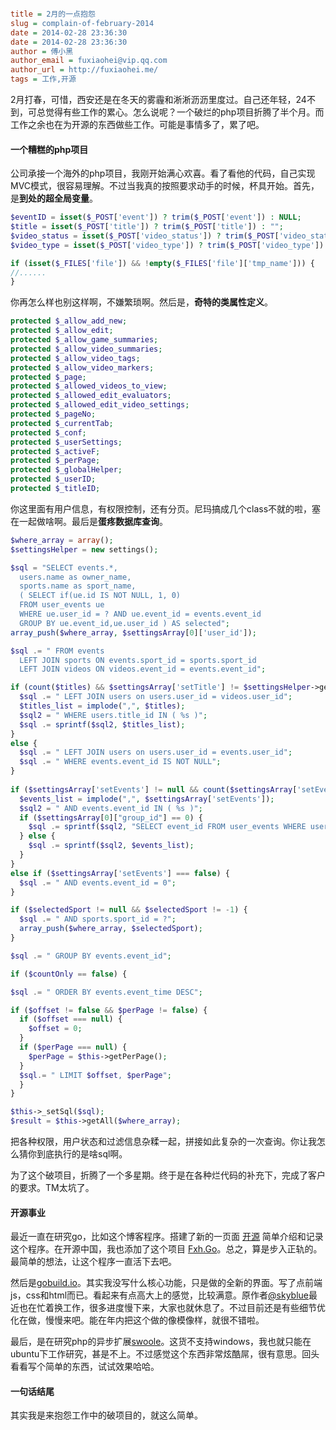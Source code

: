 ```ini

title = 2月的一点抱怨
slug = complain-of-february-2014
date = 2014-02-28 23:36:30
date = 2014-02-28 23:36:30
author = 傅小黑
author_email = fuxiaohei@vip.qq.com
author_url = http://fuxiaohei.me/
tags = 工作,开源

```

2月打春，可惜，西安还是在冬天的雾霾和淅淅沥沥里度过。自己还年轻，24不到，可总觉得有些工作的累心。怎么说呢？一个破烂的php项目折腾了半个月。而工作之余也在为开源的东西做些工作。可能是事情多了，累了吧。

#### 一个糟糕的php项目

公司承接一个海外的php项目，我刚开始满心欢喜。看了看他的代码，自己实现MVC模式，很容易理解。不过当我真的按照要求动手的时候，杯具开始。首先，是**到处的超全局变量**。

```php
$eventID = isset($_POST['event']) ? trim($_POST['event']) : NULL;
$title = isset($_POST['title']) ? trim($_POST['title']) : "";
$video_status = isset($_POST['video_status']) ? trim($_POST['video_status']) : "";
$video_type = isset($_POST['video_type']) ? trim($_POST['video_type']) : "";

if (isset($_FILES['file']) && !empty($_FILES['file']['tmp_name'])) {
//......
}
```

你再怎么样也别这样啊，不嫌繁琐啊。然后是，**奇特的类属性定义**。<!--more-->

```php
protected $_allow_add_new;
protected $_allow_edit;
protected $_allow_game_summaries;
protected $_allow_video_summaries;
protected $_allow_video_tags;
protected $_allow_video_markers;
protected $_page;
protected $_allowed_videos_to_view;
protected $_allowed_edit_evaluators;
protected $_allowed_edit_video_settings;
protected $_pageNo;
protected $_currentTab;
protected $_conf;
protected $_userSettings;
protected $_activeF;
protected $_perPage;
protected $_globalHelper;
protected $_userID;
protected $_titleID;   
```

你这里面有用户信息，有权限控制，还有分页。尼玛搞成几个class不就的啦，塞在一起做啥啊。最后是**蛋疼数据库查询**。

```php
$where_array = array();
$settingsHelper = new settings();

$sql = "SELECT events.*,
  users.name as owner_name,
  sports.name as sport_name,
  ( SELECT if(ue.id IS NOT NULL, 1, 0) 
  FROM user_events ue
  WHERE ue.user_id = ? AND ue.event_id = events.event_id 
  GROUP BY ue.event_id,ue.user_id ) AS selected";
array_push($where_array, $settingsArray[0]['user_id']);

$sql .= " FROM events
  LEFT JOIN sports ON events.sport_id = sports.sport_id
  LEFT JOIN videos ON videos.event_id = events.event_id";

if (count($titles) && $settingsArray['setTitle'] != $settingsHelper->get('USER_LEVEL_PARTICIPANT')) {
  $sql .= " LEFT JOIN users on users.user_id = videos.user_id";
  $titles_list = implode(",", $titles);
  $sql2 = " WHERE users.title_id IN ( %s )";
  $sql .= sprintf($sql2, $titles_list);
}
else {
  $sql .= " LEFT JOIN users on users.user_id = events.user_id";
  $sql .= " WHERE events.event_id IS NOT NULL";
}
      
if ($settingsArray['setEvents'] != null && count($settingsArray['setEvents']) > 0) {
  $events_list = implode(",", $settingsArray['setEvents']);
  $sql2 = " AND events.event_id IN ( %s )";
  if ($settingsArray[0]["group_id"] == 0) {
    $sql .= sprintf($sql2, "SELECT event_id FROM user_events WHERE user_id = " . (int)$settingsArray[0]["user_id"]);
  } else {
    $sql .= sprintf($sql2, $events_list);
  }
}
else if ($settingsArray['setEvents'] === false) {
  $sql .= " AND events.event_id = 0";
}

if ($selectedSport != null && $selectedSport != -1) {
  $sql .= " AND sports.sport_id = ?";
  array_push($where_array, $selectedSport);
}

$sql .= " GROUP BY events.event_id";

if ($countOnly == false) {

$sql .= " ORDER BY events.event_time DESC";

if ($offset != false && $perPage != false) {
  if ($offset === null) {
    $offset = 0;
  }
  if ($perPage === null) {
    $perPage = $this->getPerPage();
  }
  $sql.= " LIMIT $offset, $perPage";
  }
}

$this->_setSql($sql);
$result = $this->getAll($where_array);
```

把各种权限，用户状态和过滤信息杂糅一起，拼接如此复杂的一次查询。你让我怎么猜你到底执行的是啥sql啊。

为了这个破项目，折腾了一个多星期。终于是在各种烂代码的补充下，完成了客户的要求。TM太坑了。

#### 开源事业

最近一直在研究go，比如这个博客程序。搭建了新的一页面 [开源](/open-source.html) 简单介绍和记录这个程序。在开源中国，我也添加了这个项目 [Fxh.Go](http://www.oschina.net/p/fxhgo)。总之，算是步入正轨的。最简单的想法，让这个程序一直活下去吧。

然后是[gobuild.io](http://gobuild.io)。其实我没写什么核心功能，只是做的全新的界面。写了点前端js，css和html而已。看起来有点高大上的感觉，比较满意。原作者[@skyblue](https://github.com/shxsun/)最近也在忙着换工作，很多进度慢下来，大家也就休息了。不过目前还是有些细节优化在做，慢慢来吧。能在年内把这个做的像模像样，就很不错啦。

最后，是在研究php的异步扩展[swoole](http://www.swoole.com)。这货不支持windows，我也就只能在ubuntu下工作研究，甚是不上。不过感觉这个东西非常炫酷屌，很有意思。回头看看写个简单的东西，试试效果哈哈。

#### 一句话结尾

其实我是来抱怨工作中的破项目的，就这么简单。
